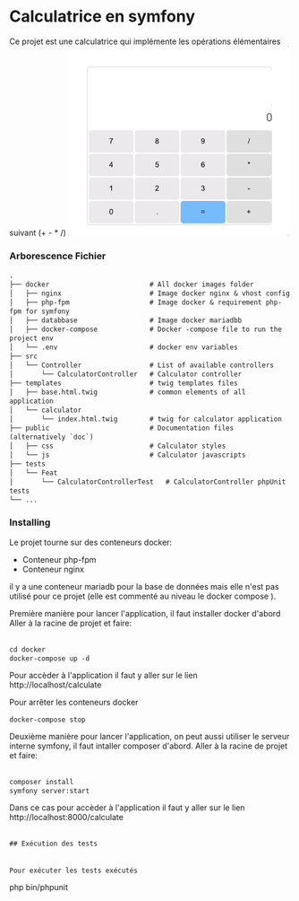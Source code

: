 # Calculatrice en symfony

Ce projet est une calculatrice qui implémente les opérations élémentaires suivant (+ - * /)
![](calculator.gif)


### Arborescence Fichier

    .
    ├── docker                         # All docker images folder
    │   ├── nginx                      # Image docker nginx & vhost config
    │   ├── php-fpm                    # Image docker & requirement php-fpm for symfony
    │   ├── databbase                  # Image docker mariadbb
    │   ├── docker-compose             # Docker -compose file to run the project env
    │   └── .env                       # docker env variables
    ├── src
    │   └── Controller                 # List of available controllers
    │       └── CalculatorController   # Calculator controller
    ├── templates                      # twig templates files
    │   ├── base.html.twig             # common elements of all application
    │   └── calculator             
    │       └── index.html.twig        # twig for calculator application         
    ├── public                         # Documentation files (alternatively `doc`)
    │   ├── css                        # Calculator styles
    │   └── js                         # Calculator javascripts
    ├── tests 
    │   └── Feat 
    │       └── CalculatorControllerTest   # CalculatorController phpUnit tests
    └── ...


### Installing

Le projet tourne sur des conteneurs docker:

- Conteneur php-fpm
- Conteneur nginx 

il y a une conteneur mariadb pour la base de données mais elle n'est pas utilisé pour ce projet (elle est commenté au niveau le docker compose ).


Première manière pour lancer l'application, il faut installer docker d'abord
Aller à la racine de projet et faire:
```

cd docker
docker-compose up -d
```

Pour accèder à l'application il faut y aller sur le lien http://localhost/calculate


Pour arrêter les conteneurs docker

```
docker-compose stop

```

Deuxième manière pour lancer l'application, on peut aussi utiliser le serveur interne symfony, il faut intaller composer d'abord. Aller à la racine de projet et faire:

```

composer install
symfony server:start
```

Dans ce cas pour accèder à l'application il faut y aller sur le lien http://localhost:8000/calculate


```

## Exécution des tests


Pour exécuter les tests exécutés

```
php bin/phpunit
```
